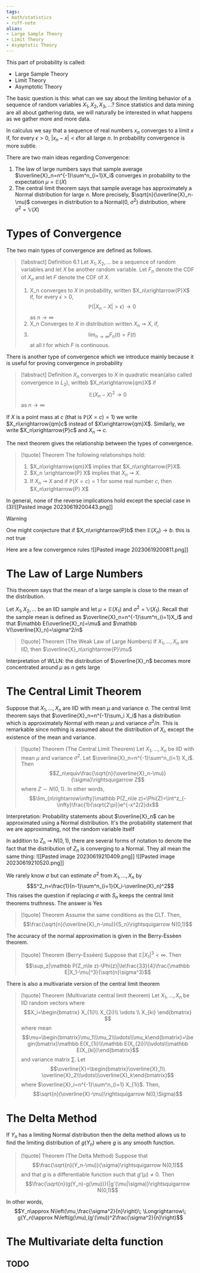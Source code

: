 ```yaml
---
tags:
- math/statistics
- ruff-note
alias:
- Large Sample Theory
- Limit Theory
- Asymptotic Theory
---
```

This part of probability is called:
- Large Sample Theory
- Limit Theory
- Asymptotic Theory

The basic question is this: what can we say about the limiting behavior of a sequence of random variables $X_1,X_2,X_3,...$? Since statistics and data mining are all about gathering data, we will naturally be interested in what happens as we gather more and more data.

In calculus we say that a sequence of real numbers $x_n$ converges to a limit $x$ if, for every $\epsilon>0$, $|x_n-x|<\epsilon$for all large $n$. In probability convergence is more subtle. 

There are two main ideas regarding Convergence:
1. The law of large numbers says that sample average $\overline{X}_n=n^{-1}\sum^n_{i=1}X_i$ converges in probability to the expectation $\mu=\mathbb E(X)$
2. The central limit theorem says that sample average has approximately a Normal distribution for large $n$. More precisely, $\sqrt{n}(\overline{X}_n-\mu)$ converges in distribution to a Normal(0, $\sigma^2$) distribution, where $\sigma^2=\mathbb V(X)$ 

# Types of Convergence
The two main types of convergence are defined as follows.
>[!abstract] Definition 6.1
>Let $X_1,X_2,...$ be a sequence of random variables and let $X$ be another random variable. Let $F_n$ denote the CDF of $X_n$ and let $F$ denote the CDF of $X$.
>1. X_n converges to $X$ in probability,  written $X_n\xrightarrow{P}X$ if, for every $\epsilon > 0$, $$\mathbb P(|X_n-X|>\epsilon)\rightarrow 0$$ as $n\rightarrow \infty$
>2. X_n Converges to $X$ in distribution written $X_n\rightsquigarrow X$, if, 
>3. $$\lim_{n\rightarrow\infty}F_n(t)=F(t)$$ 
> at all $t$ for which $F$ is continuous.

There is another type of convergence which we introduce mainly because it is useful for proving convergence in probability
>[!abstract] Definition
>$X_n$ converges to $X$ in quadratic mean(also called convergence in $L_2$), writteb $X_n\xrightarrow{qm}X$ if $$\mathbb E(X_n-X)^2\rightarrow 0$$ as $n\rightarrow \infty$

If $X$ is a point mass at $c$ (that is $\mathbb P(X=c)=1$) we write $X_n\xrightarrow{qm}c$ instead of $X\xrightarrow{qm}X$. Similarly, we write $X_n\xrightarrow{P}c$ and $X_n \rightsquigarrow c$. 

The next theorem gives the relationship between the types of convergence. 
>[!quote] Theorem
>The following relationships hold:
>1. $X_n\xrightarrow{qm}X$ implies that $X_n\xrightarrow{P}X$.
>2. $X_n \xrightarrow{P} X$ implies that $X_n\rightsquigarrow X$. 
>3. If $X_n\rightsquigarrow X$ and if $\mathbb P(X=c)=1$ for some real number $c$, then $X_n\xrightarrow{P} X$

In general, none of the reverse implications hold except the special case in (3)![[Pasted image 20230619200443.png]]
>[!warning]
>One might conjecture that if $X_n\xrightarrow{P}b$ then $\mathbb E(X_n)\rightarrow b$. this is not true

Here are a few convergence rules
![[Pasted image 20230619200811.png]]
# The Law of Large Numbers
This theorem says that the mean of a large sample is close to the mean of the distribution. 

Let $X_1,X_2,...$ be an IID sample and let $\mu=\mathbb E(X_1)$ and $\sigma^2=\mathbb V(X_1)$. Recall that the sample mean is defined as $\overline{X}_n=n^{-1}\sum^n_{i=1}X_i$ and that $\mathbb E(\overline{X}_n)=\mu$ and $\mathbb V(\overline{X}_n)=\sigma^2/n$ 
> [!quote] Theorem (The Weak Law of Large Numbers)
> If $X_1,...,X_n$ are IID, then $\overline{X}_n\xrightarrow{P}\mu$

Interpretation of WLLN: the distribution of $\overline{X}_n$ becomes more concentrated around $\mu$ as $n$ gets large

# The Central Limit Theorem
Suppose that $X_1,...,X_n$ are IID with mean $\mu$ and variance $\sigma$. The central limit theorem says that $\overline{X}_n=n^{-1}\sum_i X_i$ has a distribution which is approximately Normal with mean $\mu$ and variance $\sigma^2/n$. This is remarkable since nothing is assumed about the distribution of $X_i$, except the existence of the mean and variance.

>[!quote] Theorem (The Central Limit Theorem)
>Let $X_1,...,X_n$ be IID with mean $\mu$ and variance $\sigma^2$. Let $\overline{X}_n=n^{-1}\sum^n_{i=1} X_i$. Then $$Z_n\equiv\frac{\sqrt{n}(\overline{X}_n-\mu)}{\sigma}\rightsquigarrow Z$$ 
>where $Z\sim N(0,1)$. In other words,
>$$\lim_{n\rightarrow\infty}\mathbb P(Z_n\le z)=\Phi(Z)=\int^z_{-\infty}\frac{1}{\sqrt{2\pi}}e^{-x^2/2}dx$$ 

Interpretation: Probability statements about $\overline{X}_n$ can be approximated using a Normal distribution. It's the probability statement that we are approximating, not the random variable itself

In addition to $Z_n\rightsquigarrow N(0,1)$, there are several forms of notation to denote the fact that the distribution of $Z_n$ is converging to a Normal. They all mean the same thing:
![[Pasted image 20230619210409.png]]
![[Pasted image 20230619210520.png]]

We rarely know $\sigma$ but can estimate $\sigma^2$ from $X_1,...,X_n$ by 
$$S^2_n=\frac{1}{n-1}\sum^n_{i=1}(X_i-\overline{X}_n)^2$$
This raises the question if replacing $\sigma$ with $S_n$ keeps the central limit theorems truthness. The answer is Yes
>[!quote] Theorem
>Assume the same conditions as the CLT. Then,
>$$\frac{\sqrt{n}(\overline{X}_n-\mu)}{S_n}\rightsquigarrow N(0,1)$$

The accuracy of the normal approximation is given in the Berry-Essèen theorem.
>[!quote] Theorem (Berry-Essèen)
>Suppose that $\mathbb E|X_1|^3<\infty$. Then 
>$$\sup_z|\mathbb P(Z_n\le z)-\Phi(z)|\le\frac{33}{4}\frac{\mathbb E|X_1-\mu|^3}{\sqrt{n}\sigma^3}$$

There is also a multivariate version of the central limit theorem
>[!quote] Theorem (Multivariate central limit theorem)
>Let $X_1,...,X_n$ be IID random vectors where 
>$$X_i=\begin{bmatrix}
>X_{1i}\\
>X_{2i}\\
>\vdots \\
>X_{ki}
>\end{bmatrix}
>$$
>where mean
>$$\mu=\begin{bmatrix}\mu_1\\\mu_2\\\vdots\\\mu_k\end{bmatrix}=\begin{bmatrix}\mathbb E(X_{1i}\\\mathbb E(X_{2i})\\\vdots\\\mathbb E(X_{ki})\end{bmatrix}$$
>and variance matrix $\sum$. Let
>$$\overline{X}=\begin{bmatrix}\overline{X}_1\\ \overline{X}_2\\\vdots\\\overline{X}_k\end{bmatrix}$$
>where $\overline{X}_i=n^{-1}\sum^n_{i=1} X_{1i}$. Then,
>$$\sqrt{n}(\overline{X}-\mu)\rightsquigarrow N(0,\Sigma)$$

# The Delta Method
If $Y_n$ has a limiting Normal distribution then the delta method allows us to find the limiting distribution of $g(Y_n)$ where $g$ is any smooth function.

> [!quote] Theorem (The Delta Method)
> Suppose that $$\frac{\sqrt{n}(Y_n-\mu)}{\sigma}\rightsquigarrow N(0,1)$$
> and that $g$ is a differentiable function such that $g'(\mu)\ne 0$. Then
> $$\frac{\sqrt{n}(g(Y_n)-g(\mu))}{|g'(\mu|\sigma)}\rightsquigarrow N(0,1)$$

In other words,
$$Y_n\approx N\left(\mu,\frac{\sigma^2}{n}\right)\; \Longrightarrow\; g(Y_n)\approx N\left(g(\mu),(g'(\mu))^2\frac{\sigma^2}{n}\right)$$
# The Multivariate delta function
TODO
-----



